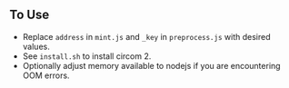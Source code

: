 ## To Use

* Replace `address` in `mint.js` and `_key` in `preprocess.js` with desired values.
* See `install.sh` to install circom 2.
* Optionally adjust memory available to nodejs if you are encountering OOM errors.
